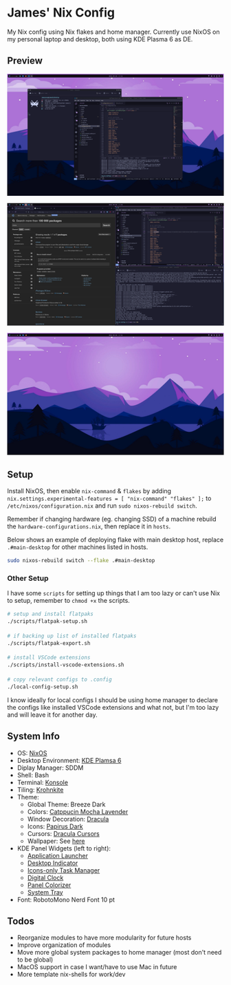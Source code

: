 # James' Nix Config

My Nix config using Nix flakes and home manager. Currently use NixOS on my personal laptop and desktop, both using KDE Plasma 6 as DE.

## Preview

![Floating Setup](./assets/20240830_KDESetup_4.png)

![Tiling Setup](./assets/20240830_KDESetup_2.png)

![Desktop Setup](./assets/20240830_KDESetup_3.png)

## Setup

Install NixOS, then enable `nix-command` & `flakes` by adding `nix.settings.experimental-features = [ "nix-command" "flakes" ];` to `/etc/nixos/configuration.nix` and run `sudo nixos-rebuild switch`.

Remember if changing hardware (eg. changing SSD) of a machine rebuild the `hardware-configurations.nix`, then replace it in `hosts`.

Below shows an example of deploying flake with main desktop host, replace `.#main-desktop` for other machines listed in hosts.

``` bash
sudo nixos-rebuild switch --flake .#main-desktop
```

### Other Setup

I have some `scripts` for setting up things that I am too lazy or can't use Nix to setup, remember to `chmod +x` the scripts.

``` bash
# setup and install flatpaks
./scripts/flatpak-setup.sh

# if backing up list of installed flatpaks
./scripts/flatpak-export.sh

# install VSCode extensions
./scripts/install-vscode-extensions.sh

# copy relevant configs to .config
./local-config-setup.sh
```

I know ideally for local configs I should be using home manager to declare the configs like installed VSCode extensions and what not, but I'm too lazy and will leave it for another day.

## System Info

- OS: [NixOS](https://nixos.org/)
- Desktop Environment: [KDE Plamsa 6](https://nixos.wiki/wiki/KDE)
- Diplay Manager: SDDM
- Shell: Bash
- Terminal: [Konsole](https://konsole.kde.org/)
- Tiling: [Krohnkite](https://github.com/anametologin/krohnkite)
- Theme:
  - Global Theme: Breeze Dark
  - Colors: [Catppucin Mocha Lavender](https://github.com/catppuccin/kde)
  - Window Decoration: [Dracula](https://draculatheme.com/)
  - Icons: [Papirus Dark](https://github.com/vinceliuice/Tela-icon-theme)
  - Cursors: [Dracula Cursors](https://draculatheme.com/)
  - Wallpaper: See [here](./assets/PurpleMountain-Wallpaper.jpg)
- KDE Panel Widgets (left to right):
  - [Application Launcher](https://userbase.kde.org/Plasma_application_launchers)
  - [Desktop Indicator](https://store.kde.org/p/2131462)
  - [Icons-only Task Manager](https://userbase.kde.org/Plasma/Tasks/en)
  - [Digital Clock](https://userbase.kde.org/Plasma/Clocks/en)
  - [Panel Colorizer](https://store.kde.org/p/2130967)
  - [System Tray](https://userbase.kde.org/Plasma/SystemTray)
- Font: RobotoMono Nerd Font 10 pt

## Todos

- Reorganize modules to have more modularity for future hosts
- Improve organization of modules
- Move more global system packages to home manager (most don't need to be global)
- MacOS support in case I want/have to use Mac in future
- More template nix-shells for work/dev
